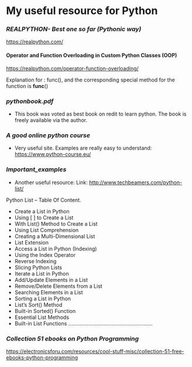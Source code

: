 # My useful resource for Python
### *REALPYTHON- Best one so far (Pythonic way)*
https://realpython.com/

#### Operator and Function Overloading in Custom Python Classes (OOP)
https://realpython.com/operator-function-overloading/

Explanation for : func(), and the corresponding special method for the function is __func__()

### *pythonbook.pdf* 
- This book was voted as best book on redit to learn python. The book is freely available via the author. 

### *A good online python course*
- Very useful site. Examples are really easy to understand: https://www.python-course.eu/

### *Important_examples*
- Another useful resource: Link: http://www.techbeamers.com/python-list/

Python List – Table Of Content.
- Create a List in Python
- Using [ ] to Create a List
- With List() Method to Create a List
- Using List Comprehension
- Creating a Multi-Dimensional List
- List Extension
- Access a List in Python (Indexing)
- Using the Index Operator
- Reverse Indexing
- Slicing Python Lists
- Iterate a List in Python
- Add/Update Elements in a List
- Remove/Delete Elements from a List
- Searching Elements in a List
- Sorting a List in Python
- List’s Sort() Method
- Built-in Sorted() Function
- Essential List Methods
- Built-in List Functions
.........................................................
### *Collection 51 ebooks on Python Programming*

https://electronicsforu.com/resources/cool-stuff-misc/collection-51-free-ebooks-python-programming
